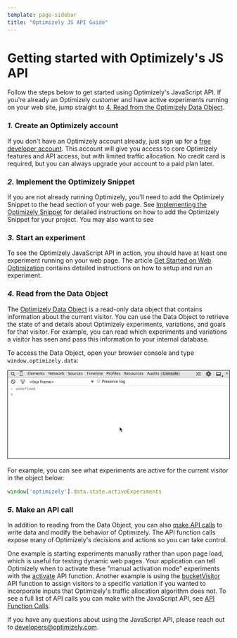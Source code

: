 ```yaml
---
template: page-sidebar
title: "Optimizely JS API Guide"
---
```


# Getting started with Optimizely's JS API

Follow the steps below to get started using Optimizely's JavaScript API. If you're already an Optimizely customer and have active experiments running on your web site, jump straight to [4. Read from the Optimizely Data Object](#read).

### *1.* Create an Optimizely account

If you don't have an Optimizely account already, just sign up for a [free developer account](http://developers.optimizely.com/signup). This account will give you access to core Optimizely features and API access, but with limited traffic allocation. No credit card is required, but you can always upgrade your account to a paid plan later.

### *2.* Implement the Optimizely Snippet

If you are not already running Optimizely, you'll need to add the Optimizely Snippet to the head section of your web page. See [Implementing the Optimizely Snippet](https://help.optimizely.com/hc/en-us/articles/200040095) for detailed instructions on how to add the Optimizely Snippet for your project. You may also want to see

### *3.* Start an experiment

To see the Optimizely JavaScript API in action, you should have at least one experiment running on your web page. The article [Get Started on Web Optimization](https://help.optimizely.com/hc/en-us/articles/200159574) contains detailed instructions on how to setup and run an experiment.

<a name="read"></a>
### *4.* Read from the Data Object

The [Optimizely Data Object](/javascript/reference#the-data-object) is a read-only data object that contains information about the current visitor. You can use the Data Object to retrieve the state of and details about Optimizely experiments, variations, and goals for that visitor. For example, you can read which experiments and variations a visitor has seen and pass this information to your internal database.

To access the Data Object, open your browser console and type `window.optimizely.data`:

<img src="../../../assets/img/data-object.gif" border="1">

For example, you can see what experiments are active for the current visitor in the object below:

```javascript
window['optimizely'].data.state.activeExperiments
```

### *5.* Make an API call

In addition to reading from the Data Object, you can also [make API calls](/javascript/reference#api-function-calls) to write data and modify the behavior of Optimizely. The API function calls expose many of Optimizely's decisions and actions so you can take control.

One example is starting experiments manually rather than upon page load, which is useful for testing dynamic web pages. Your application can tell Optimizely when to activate these "manual activation mode" experiments with the [activate](/javascript/reference#activate) API function. Another example is using the [bucketVisitor](/javascript/reference#bucket-visitor) API function to assign visitors to a specific variation if you wanted to incorporate inputs that Optimizely's traffic allocation algorithm does not. To see a full list of API calls you can make with the JavaScript API, see [API Function Calls](/javascript/reference#api-function-calls).

If you have any questions about using the JavaScript API, please reach out to <a href="mailto:developers@optimizely.com">developers@optimizely.com</a>.
